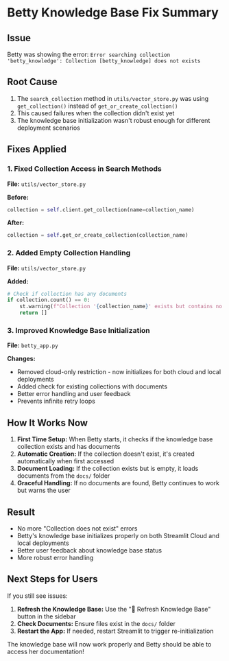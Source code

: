 # Betty Knowledge Base Fix Summary

## Issue
Betty was showing the error: `Error searching collection 'betty_knowledge': Collection [betty_knowledge] does not exists`

## Root Cause
1. The `search_collection` method in `utils/vector_store.py` was using `get_collection()` instead of `get_or_create_collection()`
2. This caused failures when the collection didn't exist yet
3. The knowledge base initialization wasn't robust enough for different deployment scenarios

## Fixes Applied

### 1. Fixed Collection Access in Search Methods
**File:** `utils/vector_store.py`

**Before:**
```python
collection = self.client.get_collection(name=collection_name)
```

**After:**
```python
collection = self.get_or_create_collection(collection_name)
```

### 2. Added Empty Collection Handling
**File:** `utils/vector_store.py`

**Added:**
```python
# Check if collection has any documents
if collection.count() == 0:
    st.warning(f"Collection '{collection_name}' exists but contains no documents. Please add documents to the knowledge base.")
    return []
```

### 3. Improved Knowledge Base Initialization
**File:** `betty_app.py`

**Changes:**
- Removed cloud-only restriction - now initializes for both cloud and local deployments
- Added check for existing collections with documents
- Better error handling and user feedback
- Prevents infinite retry loops

## How It Works Now

1. **First Time Setup:** When Betty starts, it checks if the knowledge base collection exists and has documents
2. **Automatic Creation:** If the collection doesn't exist, it's created automatically when first accessed
3. **Document Loading:** If the collection exists but is empty, it loads documents from the `docs/` folder
4. **Graceful Handling:** If no documents are found, Betty continues to work but warns the user

## Result
- No more "Collection does not exist" errors
- Betty's knowledge base initializes properly on both Streamlit Cloud and local deployments
- Better user feedback about knowledge base status
- More robust error handling

## Next Steps for Users

If you still see issues:

1. **Refresh the Knowledge Base:** Use the "🔄 Refresh Knowledge Base" button in the sidebar
2. **Check Documents:** Ensure files exist in the `docs/` folder
3. **Restart the App:** If needed, restart Streamlit to trigger re-initialization

The knowledge base will now work properly and Betty should be able to access her documentation!